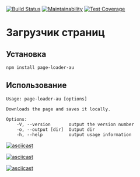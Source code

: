 
[![Build Status](https://travis-ci.com/augrinn/project-lvl3-s444.svg?branch=master)](https://travis-ci.com/augrinn/project-lvl3-s444) [![Maintainability](https://api.codeclimate.com/v1/badges/6bc1153d412a3c2154f8/maintainability)](https://codeclimate.com/github/augrinn/project-lvl3-s444/maintainability) [![Test Coverage](https://api.codeclimate.com/v1/badges/6bc1153d412a3c2154f8/test_coverage)](https://codeclimate.com/github/augrinn/project-lvl3-s444/test_coverage)
# Загрузчик страниц

## Установка

    npm install page-loader-au

## Использование

    Usage: page-loader-au [options]

    Downloads the page and saves it locally.

    Options:
        -V, --version       output the version number
        -o, --output [dir]  Output dir
        -h, --help          output usage information

[![asciicast](https://asciinema.org/a/bn6glJVJwC2AuIf5tppkO54rx.svg)](https://asciinema.org/a/bn6glJVJwC2AuIf5tppkO54rx)

[![asciicast](https://asciinema.org/a/kVNDYOKSKHw2JDVNuGZDFlDLr.svg)](https://asciinema.org/a/kVNDYOKSKHw2JDVNuGZDFlDLr)

[![asciicast](https://asciinema.org/a/clKjmsauuiGfKBHK8B3UtN5nt.svg)](https://asciinema.org/a/clKjmsauuiGfKBHK8B3UtN5nt)
